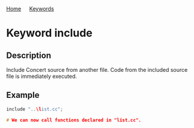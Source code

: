 [Home](https://github.com/puckowski/concert7) <span>&emsp;</span> [Keywords](https://github.com/puckowski/concert7/keywords.html)

# Keyword include

## Description

Include Concert source from another file. Code from the included source file is immediately executed.

## Example

```cpp
include "..\list.cc";

# We can now call functions declared in "list.cc".
```
